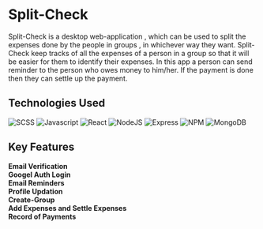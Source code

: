   # Split-Check

Split-Check is a desktop web-application , which can be used to split the expenses done by the people in groups , in whichever way they want.
Split-Check keep tracks of all the expenses of a person in a group so that it will be easier for them to identify their expenses.
In this app a person can send reminder to the person who owes money to him/her. If the payment is done then they can settle up the payment.


## Technologies Used
![SCSS](https://img.shields.io/badge/-scss-orange?color=264DE4&style=for-the-badge&logo=scss&logoColor=white&logoWidth=20)
![Javascript](https://img.shields.io/badge/-javascript-white?style=for-the-badge&logo=javascript&logoColor=white&logoWidth=20&color=F1DB4E)
![React](https://img.shields.io/badge/-React-blue?style=for-the-badge&logo=React&logoColor=white&logoWidth=20)
![NodeJS](https://img.shields.io/badge/-Node-orange?color=8BBF3F&style=for-the-badge&logo=NODE&logoColor=white&logoWidth=20)
![Express](https://img.shields.io/badge/-Express-purple?color=8BBF3F&style=for-the-badge&logo=Express&logoColor=white&logoWidth=20)
![NPM](https://img.shields.io/badge/-NPM-brightgreen?color=DC2C34&style=for-the-badge&logo=NPM&logoColor=white&logoWidth=20)
![MongoDB](https://img.shields.io/badge/-mongoDb-orange?color=green&style=for-the-badge&logo=mongoDB&logoColor=white&logoWidth=20)


## Key Features
  **Email Verification**<br/>
  **Googel Auth Login**<br/>
  **Email Reminders**<br/>
  **Profile Updation**<br/>
  **Create-Group**<br/>
  **Add Expenses and Settle Expenses**<br/>
  **Record of Payments**<br/>
